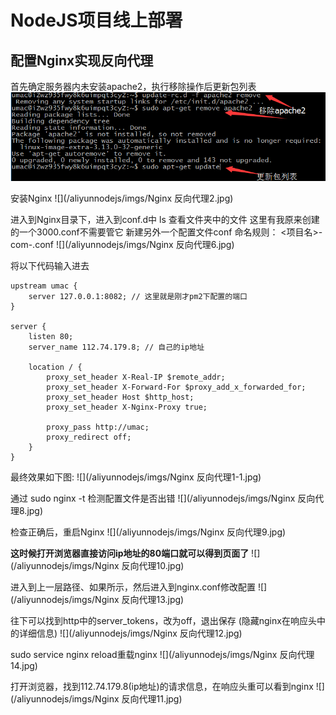 # NodeJS项目线上部署

## 配置Nginx实现反向代理

首先确定服务器内未安装apache2，执行移除操作后更新包列表
![](/aliyunnodejs/imgs/Nginx反向代理1.jpg)

安装Nginx
![](/aliyunnodejs/imgs/Nginx 反向代理2.jpg)

进入到Nginx目录下，进入到conf.d中
ls 查看文件夹中的文件
这里有我原来创建的一个3000.conf不需要管它
新建另外一个配置文件conf
命名规则： <项目名>-com-<port>.conf
![](/aliyunnodejs/imgs/Nginx 反向代理6.jpg)

将以下代码输入进去

```
upstream umac {
    server 127.0.0.1:8082; // 这里就是刚才pm2下配置的端口
}

server {
    listen 80;
    server_name 112.74.179.8; // 自己的ip地址
    
    location / {
        proxy_set_header X-Real-IP $remote_addr;
        proxy_set_header X-Forward-For $proxy_add_x_forwarded_for;
        proxy_set_header Host $http_host;
        proxy_set_header X-Nginx-Proxy true;
        
        proxy_pass http://umac;
        proxy_redirect off;
    }
}
```
最终效果如下图:
![](/aliyunnodejs/imgs/Nginx 反向代理1-1.jpg)

通过 sudo nginx -t 检测配置文件是否出错
![](/aliyunnodejs/imgs/Nginx 反向代理8.jpg)

检查正确后，重启Nginx
![](/aliyunnodejs/imgs/Nginx 反向代理9.jpg)

**这时候打开浏览器直接访问ip地址的80端口就可以得到页面了**
![](/aliyunnodejs/imgs/Nginx 反向代理10.jpg)

进入到上一层路径、如果所示，然后进入到nginx.conf修改配置
![](/aliyunnodejs/imgs/Nginx 反向代理13.jpg)

往下可以找到http中的server_tokens，改为off，退出保存
(隐藏nginx在响应头中的详细信息)
![](/aliyunnodejs/imgs/Nginx 反向代理12.jpg)

sudo service nginx reload重载nginx
![](/aliyunnodejs/imgs/Nginx 反向代理14.jpg)

打开浏览器，找到112.74.179.8(ip地址)的请求信息，在响应头重可以看到nginx
![](/aliyunnodejs/imgs/Nginx 反向代理11.jpg)







